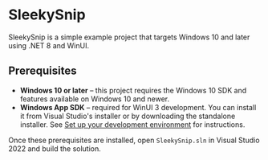 # SleekySnip

SleekySnip is a simple example project that targets Windows 10 and later using .NET 8 and WinUI.

## Prerequisites

- **Windows 10 or later** – this project requires the Windows 10 SDK and features available on Windows 10 and newer.
- **Windows App SDK** – required for WinUI 3 development. You can install it from Visual Studio's installer or by downloading the standalone installer. See [Set up your development environment](https://learn.microsoft.com/windows/apps/windows-app-sdk/set-up-your-development-environment) for instructions.

Once these prerequisites are installed, open `SleekySnip.sln` in Visual Studio 2022 and build the solution.

